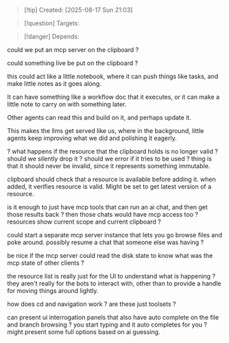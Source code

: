 
>[!tip] Created: [2025-08-17 Sun 21:03]

>[!question] Targets: 

>[!danger] Depends: 

could we put an mcp server on the clipboard ?

could something live be put on the clipboard ?

this could act like a little notebook, where it can push things like tasks, and make little notes as it goes along.

It can have something like a workflow doc that it executes, or it can make a little note to carry on with something later.

Other agents can read this and build on it, and perhaps update it.

This makes the llms get served like us, where in the background, little agents keep improving what we did and polishing it eagerly.

? what happens if the resource that the clipboard holds is no longer valid ?
should we silently drop it ?
should we error if it tries to be used ?
thing is that it should never be invalid, since it represents something immutable.

clipboard should check that a resource is available before adding it.
when added, it verifies resource is valid.  Might be set to get latest version of a resource.

is it enough to just have mcp tools that can run an ai chat, and then get those results back ?
then those chats would have mcp access too ?
resources show current scope and current clipboard ?

could start a separate mcp server instance that lets you go browse files and poke around.
possibly resume a chat that someone else was having ?

be nice if the mcp server could read the disk state to know what was the mcp state of other clients ?

the resource list is really just for the UI to understand what is happening ?
they aren't really for the bots to interact with, other than to provide a handle for moving things around lightly.

how does cd and navigation work ? are these just toolsets ?

can present ui interrogation panels that also have auto complete on the file and branch browsing ?
you start typing and it auto completes for you ?
might present some full options based on ai guessing.